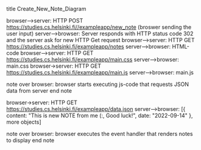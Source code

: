 title Create_New_Note_Diagram

browser-->server: HTTP POST https://studies.cs.helsinki.fi//exampleapp/new_note (broswer sending the user input)
server-->browser: Server responds with HTTP status code 302 and the server ask for new HTTP Get request
browser-->server: HTTP GET https://studies.cs.helsinki.fi/exampleapp/notes
server-->browser: HTML-code
browser-->server: HTTP GET https://studies.cs.helsinki.fi/exampleapp/main.css
server-->browser: main.css
browser->server: HTTP GET https://studies.cs.helsinki.fi/exampleapp/main.js
server-->browser: main.js

note over browser:
browser starts executing js-code
that requests JSON data from server 
end note

browser->server: HTTP GET https://studies.cs.helsinki.fi/exampleapp/data.json
server-->browser: [{ content: "This is new NOTE from me (:, Good luck!", date: "2022-09-14" }, more objects]

note over browser:
browser executes the event handler
that renders notes to display
end note